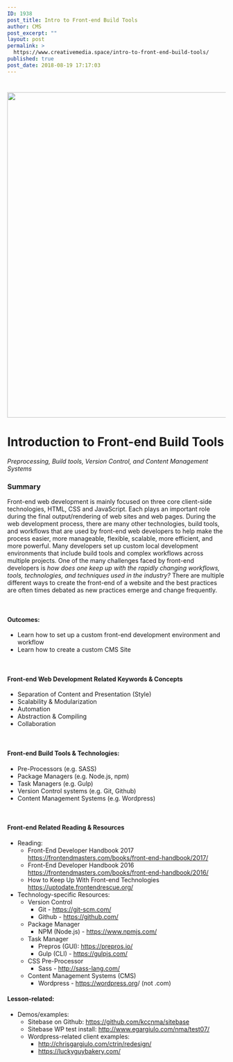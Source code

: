 ```yaml
---
ID: 1938
post_title: Intro to Front-end Build Tools
author: CMS
post_excerpt: ""
layout: post
permalink: >
  https://www.creativemedia.space/intro-to-front-end-build-tools/
published: true
post_date: 2018-08-19 17:17:03
---
```

<h1><img class="aligncenter size-full wp-image-1939" src="https://www.creativemedia.space/wp-content/uploads/2018/08/frontendbuildtools-featured.gif" alt="" width="1500" height="750" /></h1>
<h1>Introduction to Front-end Build Tools</h1>
<em>Preprocessing, Build tools, Version Control, and Content Management Systems</em>
<h3>Summary</h3>
Front-end web development is mainly focused on three core client-side technologies, HTML, CSS and JavaScript. Each plays an important role during the final output/rendering of web sites and web pages. During the web development process, there are many other technologies, build tools, and workflows that are used by front-end web developers to help make the process easier, more manageable, flexible, scalable, more efficient, and more powerful. Many developers set up custom local development environments that include build tools and complex workflows across multiple projects. One of the many challenges faced by front-end developers is<em> how does one keep up with the rapidly changing workflows, tools, technologies, and techniques used in the industry?</em> There are multiple different ways to create the front-end of a website and the best practices are often times debated as new practices emerge and change frequently.

&nbsp;
<h4>Outcomes:</h4>
<ul>
 	<li>Learn how to set up a custom front-end development environment and workflow</li>
 	<li>Learn how to create a custom CMS Site</li>
</ul>
&nbsp;
<h4>Front-end Web Development Related Keywords &amp; Concepts</h4>
<ul>
 	<li>Separation of Content and Presentation (Style)</li>
 	<li>Scalability &amp; Modularization</li>
 	<li>Automation</li>
 	<li>Abstraction &amp; Compiling</li>
 	<li>Collaboration</li>
</ul>
&nbsp;
<h4>Front-end Build Tools &amp; Technologies:</h4>
<ul>
 	<li>Pre-Processors (e.g. SASS)</li>
 	<li>Package Managers (e.g. Node.js, npm)</li>
 	<li>Task Managers (e.g. Gulp)</li>
 	<li>Version Control systems (e.g. Git, Github)</li>
 	<li>Content Management Systems (e.g. Wordpress)</li>
</ul>
&nbsp;
<h4>Front-end Related Reading &amp; Resources</h4>
<ul>
 	<li>Reading:
<ul>
 	<li>Front-End Developer Handbook 2017
<a href="https://frontendmasters.com/books/front-end-handbook/2017/">https://frontendmasters.com/books/front-end-handbook/2017/</a></li>
 	<li>Front-End Developer Handbook 2016
<a href="https://frontendmasters.com/books/front-end-handbook/2016/">https://frontendmasters.com/books/front-end-handbook/2016/</a></li>
 	<li>How to Keep Up With Front-end Technologies
<a href="https://uptodate.frontendrescue.org/">https://uptodate.frontendrescue.org/</a></li>
</ul>
</li>
 	<li>Technology-specific Resources:
<ul>
 	<li>Version Control
<ul>
 	<li>Git - <a href="https://git-scm.com/">https://git-scm.com/</a></li>
 	<li>Github - <a href="https://github.com/">https://github.com/</a></li>
</ul>
</li>
 	<li>Package Manager
<ul>
 	<li>NPM (Node.js) - <a href="https://www.npmjs.com/">https://www.npmjs.com/</a></li>
</ul>
</li>
 	<li>Task Manager
<ul>
 	<li>Prepros (GUI): <a href="https://prepros.io/">https://prepros.io/</a></li>
 	<li>Gulp (CLI) - <a href="https://gulpjs.com/">https://gulpjs.com/</a></li>
</ul>
</li>
 	<li>CSS Pre-Processor
<ul>
 	<li>Sass - <a href="http://sass-lang.com/">http://sass-lang.com/</a></li>
</ul>
</li>
 	<li>Content Management Systems (CMS)
<ul>
 	<li>Wordpress - <a href="https://wordpress.org">https://wordpress.org</a>/ (not .com)</li>
</ul>
</li>
</ul>
</li>
</ul>
<h4>Lesson-related:</h4>
<ul>
 	<li>Demos/examples:
<ul>
 	<li>Sitebase on Github: <a href="https://github.com/kccnma/sitebase">https://github.com/kccnma/sitebase</a></li>
 	<li>Sitebase WP test install: <a href="http://www.egargiulo.com/nma/test07/">http://www.egargiulo.com/nma/test07/</a></li>
 	<li>Wordpress-related client examples:
<ul>
 	<li><a href="http://chrisgargiulo.com/ctrin/redesign/">http://chrisgargiulo.com/ctrin/redesign/</a></li>
 	<li><a href="https://luckyguybakery.com/">https://luckyguybakery.com/</a></li>
</ul>
</li>
</ul>
</li>
</ul>